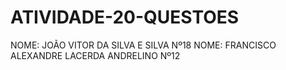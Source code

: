 # ATIVIDADE-20-QUESTOES
NOME: JOÃO VITOR DA SILVA E SILVA Nº18
NOME: FRANCISCO ALEXANDRE LACERDA ANDRELINO Nº12
